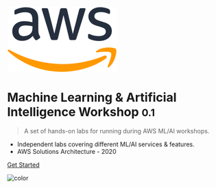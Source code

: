 ![logo](_media/logo256.png)

# Machine Learning & Artificial Intelligence Workshop <small>0.1</small>

> A set of hands-on labs for running during AWS ML/AI workshops.

- Independent labs covering different ML/AI services & features.
- AWS Solutions Architecture - 2020

[Get Started](init.md)

<!-- background color -->

![color](#ffffff)
